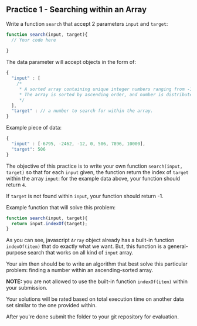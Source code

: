 ## Practice 1 - Searching within an Array

Write a function `search` that accept 2 parameters `input` and `target`:

```javascript
function search(input, target){
  // Your code here
  
}
```

The data parameter will accept objects in the form of:

```javascript
{
  "input" : [
    /*
     * A sorted array containing unique integer numbers ranging from -10000 to 10000.
     * The array is sorted by ascending order, and number is distributed uniformly.
     */
  ],
  "target" : // a number to search for within the array.
}
```

Example piece of data:

```javascript
{
  "input" : [-6795, -2462, -12, 0, 506, 7896, 10000],
  "target": 506
}
```

The objective of this practice is to write your own function `search(input, target)` so that for each `input` given, the function return the index of `target` within the array `input`: for the example data above, your function should return `4`.

If `target` is not found within `input`, your function should return -1.

Example function that will solve this problem:

```javascript
function search(input, target){
  return input.indexOf(target);
}
```

As you can see, javascript `Array` object already has a built-in function `indexOf(item)` that do exactly what we want. But, this function is a general-purpose search that works on all kind of `input` array.

Your aim then should be to write an algorithm that best solve this particular problem: finding a number within an ascending-sorted array.

**NOTE:** you are not allowed to use the built-in function `indexOf(item)` within your submission.

Your solutions will be rated based on total execution time on another data set similar to the one provided within.

After you're done submit the folder to your git repository for evaluation.

